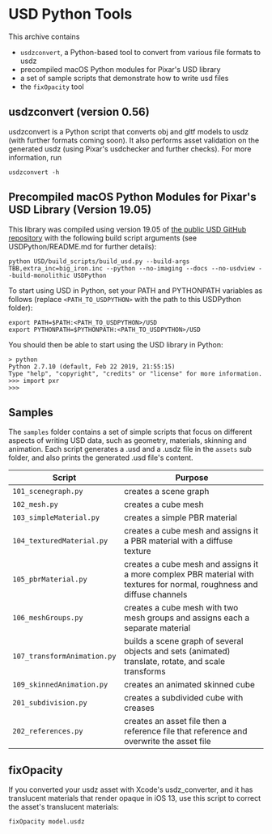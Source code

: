 # USD Python Tools

This archive contains
- `usdzconvert`, a Python-based tool to convert from various file formats to usdz
- precompiled macOS Python modules for Pixar's USD library
- a set of sample scripts that demonstrate how to write usd files
- the `fixOpacity` tool

## usdzconvert (version 0.56)

usdzconvert is a Python script that converts obj and gltf models to usdz (with further formats coming soon).
It also performs asset validation on the generated usdz (using Pixar's usdchecker and further checks).
For more information, run 

    usdzconvert -h

## Precompiled macOS Python Modules for Pixar's USD Library (Version 19.05)

This library was compiled using version 19.05 of [the public USD GitHub repository](http://openusd.org) with the following build script arguments (see USDPython/README.md for further details):

    python USD/build_scripts/build_usd.py --build-args TBB,extra_inc=big_iron.inc --python --no-imaging --docs --no-usdview --build-monolithic USDPython

To start using USD in Python, set your PATH and PYTHONPATH variables as follows (replace `<PATH_TO_USDPYTHON>` with the path to this USDPython folder):

    export PATH=$PATH:<PATH_TO_USDPYTHON>/USD
    export PYTHONPATH=$PYTHONPATH:<PATH_TO_USDPYTHON>/USD

You should then be able to start using the USD library in Python:

    > python     
    Python 2.7.10 (default, Feb 22 2019, 21:55:15) 
    Type "help", "copyright", "credits" or "license" for more information.
    >>> import pxr
    >>> 

## Samples

The `samples` folder contains a set of simple scripts that focus on different aspects of writing USD data, such as geometry, materials, skinning and animation. 
Each script generates a .usd and a .usdz file in the `assets` sub folder, and also prints the generated .usd file's content.

| Script | Purpose |
| ------ | --- |
| `101_scenegraph.py` | creates a scene graph |
| `102_mesh.py` | creates a cube mesh |
| `103_simpleMaterial.py` | creates a simple PBR material |
| `104_texturedMaterial.py` | creates a cube mesh and assigns it a PBR material with a diffuse texture |
| `105_pbrMaterial.py` | creates a cube mesh and assigns it a more complex PBR material with textures for normal, roughness and diffuse channels |
| `106_meshGroups.py` | creates a cube mesh with two mesh groups and assigns each a separate material |
| `107_transformAnimation.py` |  builds a scene graph of several objects and sets (animated) translate, rotate, and scale transforms |
| `109_skinnedAnimation.py` | creates an animated skinned cube |
| `201_subdivision.py` | creates a subdivided cube with creases |
| `202_references.py` | creates an asset file then a reference file that reference and overwrite the asset file|

## fixOpacity

If you converted your usdz asset with Xcode's usdz_converter, and it has translucent materials that render opaque in iOS 13, use this script to correct the asset's translucent materials:

    fixOpacity model.usdz

